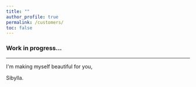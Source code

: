 ```yaml
---
title: ""
author_profile: true
permalink: /customers/
toc: false
---
```


### Work in progress...

---

I'm making myself beautiful for you,

  Sibylla.

